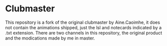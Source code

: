 # Clubmaster

This repository is a fork of the original clubmaster by Aine.Caoimhe, it does not contain the animations shipped, just the lsl and notecards indicated by a .txt extension. There are two channels in this repository, the original product and the modications made by me in master.
